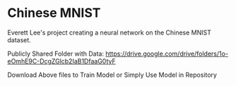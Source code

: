 # Chinese MNIST
Everett Lee's project creating a neural network on the Chinese MNIST dataset.



Publicly Shared Folder with Data:
https://drive.google.com/drive/folders/1o-eOmhE9C-DcgZGlcb2IaB1DfaaG0tyF

Download Above files to Train Model or Simply Use Model in Repository
